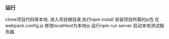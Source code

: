 
### 运行
clone项目代码带本地.
进入项目根目录,执行npm install 安装项目所需的js包
在webpack.config.js 修改localHost为本地ip
运行npm run server 启动本地测试服务器.
